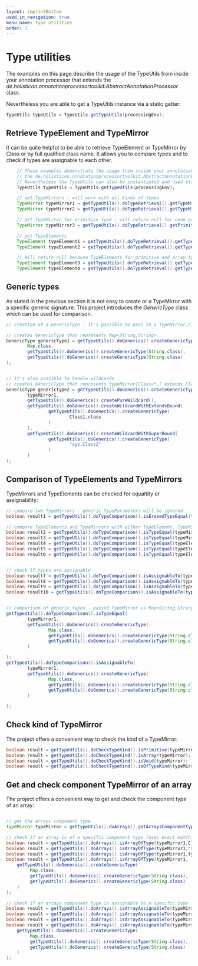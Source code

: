 ```yaml
---
layout: imprintBottom
used_in_navigation: true
menu_name: Type utilities
order: 1
---
```

# Type utilities

The examples on this page describe the usage of the TypeUtils from inside your annotation processor that extends the *de.holisticon.annotationprocessortoolkit.AbstractAnnotationProcessor* class.

Nevertheless you are able to get a TypeUtils instance via a static getter:

```java
TypeUtils typeUtils = TypeUtils.getTypeUtils(processingEnv);
```

## Retrieve TypeElement and TypeMirror

It can be quite helpful to be able to retrieve TypeElement or TypeMirror by Class or by full qualified class name.
It allows you to compare types and to check if types are assignable to each other.

```java
    // These examples demonstrate the usage from inside your annotation processor that extends
    // the de.holisticon.annotationprocessortoolkit.AbstractAnnotationProcessor class.
    // Nevertheless the TypeUtils can also be instantiated and used elsewhere by calling the following
    TypeUtils typeUtils = TypeUtils.getTypeUtils(processingEnv);

    // get TypeMirrors - will work with all kinds of types
    TypeMirror typeMirror1 = getTypeUtils().doTypeRetrieval().getTypeMirror(String.class);
    TypeMirror typeMirror2 = getTypeUtils().doTypeRetrieval().getTypeMirror("xyz.YourClass");

    // get TypeMirror for primitive type - will return null for none primitive types
    TypeMirror typeMirror3 = getTypeUtils().doTypeRetrieval().getPrimitiveTypeMirror(Long.class);

    // get TypeElements
    TypeElement typeElement1 = getTypeUtils().doTypeRetrieval().getTypeElement(String.class);
    TypeElement typeElement2 = getTypeUtils().doTypeRetrieval().getTypeElement("xyz.YourClass");

    // Will return null because TypeElements for primitive and array types doesn't exist
    TypeElement typeElement3 = getTypeUtils().doTypeRetrieval().getTypeElement(String[].class);
    TypeElement typeElement4 = getTypeUtils().doTypeRetrieval().getTypeElement(Long.class);
```


## Generic types

As stated in the previous section it is not easy to create or a TypeMirror with a specific generic signature.
This project introduces the *GenericType* class which can be used for comparison.

```java
// creation of a GenericType - it's possible to pass in a TypeMirror,Class or full qualified class name as first parameter

// creates GenericType that represents Map<String,String>
GenericType genericType1 = getTypeUtils().doGenerics().createGenericType(
        Map.class,
        getTypeUtils().doGenerics().createGenericType(String.class),
        getTypeUtils().doGenerics().createGenericType(String.class)
);


// It's also possible to handle wildcards
// creates GenericType that represents typeMirror1Class<*,? extends Class1, ? super xyz.Class2>
GenericType genericType2 = getTypeUtils().doGenerics().createGenericType(
        typeMirror1,
        getTypeUtils().doGenerics().createPureWildcard(),
        getTypeUtils().doGenerics().createWildcardWithExtendsBound(
                getTypeUtils().doGenerics().createGenericType(
                        Class1.class
                )
        ),
        getTypeUtils().doGenerics().createWildcardWithSuperBound(
                getTypeUtils().doGenerics().createGenericType(
                        "xyz.Class2"
                )
        )
);
```

## Comparison of TypeElements and TypeMirrors

TypeMirrors and TypeElements can be checked for equaltity or assignability:

```java
// compare two TypeMirrors - generic TypeParameters will be ignored
boolean result1 = getTypeUtils().doTypeComparison().isErasedTypeEqual(typeMirror1, typeMirror2);

// compare TypeElements and TypeMirrors with either TypeElement, TypeMirror or Class
boolean result2 = getTypeUtils().doTypeComparison().isTypeEqual(typeMirror1, String.class);
boolean result3 = getTypeUtils().doTypeComparison().isTypeEqual(typeMirror1, typeMirror2);
boolean result4 = getTypeUtils().doTypeComparison().isTypeEqual(typeElement1, String.class);
boolean result5 = getTypeUtils().doTypeComparison().isTypeEqual(typeElement1, typeMirror2);
boolean result6 = getTypeUtils().doTypeComparison().isTypeEqual(typeElement1, typeElement2);


// check if types are assignable
boolean result7 = getTypeUtils().doTypeComparison().isAssignableTo(typeElement1, String.class);
boolean result8 = getTypeUtils().doTypeComparison().isAssignableTo(typeElement1, typeMirror2);
boolean result9 = getTypeUtils().doTypeComparison().isAssignableTo(typeElement1, typeElement2);
boolean result10 = getTypeUtils().doTypeComparison().isAssignableTo(typeMirror1, typeMirror2);


// comparison of generic types - passed TypeMirror vs Map<String,String>
getTypeUtils().doTypeComparison().isTypeEqual(
        typeMirror1,
        getTypeUtils().doGenerics().createGenericType(
                Map.class,
                getTypeUtils().doGenerics().createGenericType(String.class),
                getTypeUtils().doGenerics().createGenericType(String.class)
        )

);
getTypeUtils().doTypeComparison().isAssignableTo(
        typeMirror1,
        getTypeUtils().doGenerics().createGenericType(
                Map.class,
                getTypeUtils().doGenerics().createGenericType(String.class),
                getTypeUtils().doGenerics().createGenericType(String.class)
        )

);
```

## Check kind of TypeMirror

The project offers a convenient way to check the kind of a TypeMirror:

```java
boolean result = getTypeUtils().doCheckTypeKind().isPrimitive(typeMirror);
boolean result = getTypeUtils().doCheckTypeKind().isArray(typeMirror);
boolean result = getTypeUtils().doCheckTypeKind().isVoid(typeMirror);
boolean result = getTypeUtils().doCheckTypeKind().isOfTypeKind(typeMirror, typeKind);
```

## Get and check component TypeMirror of an array

The project offers a convenient way to get and check the component type of an array:

```java

// get the arrays component type
TypeMirror typeMirror = getTypeUtils().doArrays().getArraysComponentType(typeMirror1);

// check if an array is of a specific component type (uses exact match)
boolean result = getTypeUtils().doArrays().isArrayOfType(typeMirror1,Class1.class);
boolean result = getTypeUtils().doArrays().isArrayOfType(typeMirror1,"xyz.Class1");
boolean result = getTypeUtils().doArrays().isArrayOfType(typeMirror1,typeMirror2);
boolean result = getTypeUtils().doArrays().isArrayOfType(typeMirror1,
    getTypeUtils().doGenerics().createGenericType(
         Map.class,
         getTypeUtils().doGenerics().createGenericType(String.class),
         getTypeUtils().doGenerics().createGenericType(String.class)
    )
);

// check if an arrays component type is assignable to a specific type
boolean result = getTypeUtils().doArrays().isArrayAssignableTo(typeMirror1,Class1.class);
boolean result = getTypeUtils().doArrays().isArrayAssignableTo(typeMirror1,"xyz.Class1");
boolean result = getTypeUtils().doArrays().isArrayAssignableTo(typeMirror1,typeMirror2);
boolean result = getTypeUtils().doArrays().isArrayAssignableTo(typeMirror1,
    getTypeUtils().doGenerics().createGenericType(
         Map.class,
         getTypeUtils().doGenerics().createGenericType(String.class),
         getTypeUtils().doGenerics().createGenericType(String.class)
    )
);

```